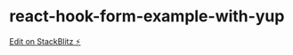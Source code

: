 # react-hook-form-example-with-yup

[Edit on StackBlitz ⚡️](https://stackblitz.com/edit/react-czkmr9)